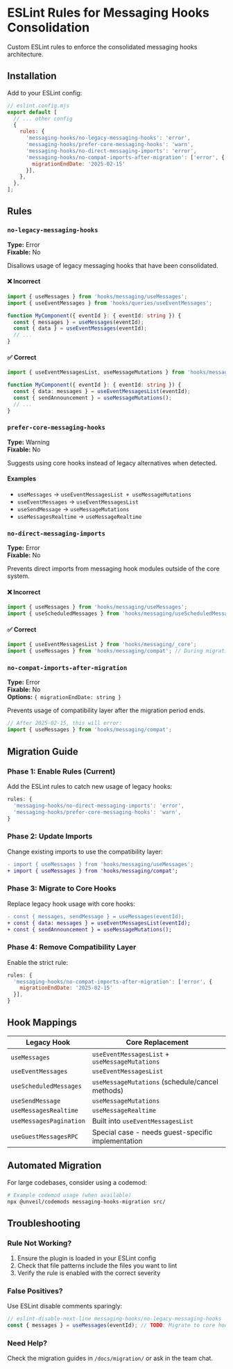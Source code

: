 # ESLint Rules for Messaging Hooks Consolidation

Custom ESLint rules to enforce the consolidated messaging hooks architecture.

## Installation

Add to your ESLint config:

```js
// eslint.config.mjs
export default [
  // ... other config
  {
    rules: {
      'messaging-hooks/no-legacy-messaging-hooks': 'error',
      'messaging-hooks/prefer-core-messaging-hooks': 'warn',
      'messaging-hooks/no-direct-messaging-imports': 'error',
      'messaging-hooks/no-compat-imports-after-migration': ['error', {
        migrationEndDate: '2025-02-15'
      }],
    },
  },
];
```

## Rules

### `no-legacy-messaging-hooks`

**Type:** Error  
**Fixable:** No

Disallows usage of legacy messaging hooks that have been consolidated.

#### ❌ Incorrect

```ts
import { useMessages } from 'hooks/messaging/useMessages';
import { useEventMessages } from 'hooks/queries/useEventMessages';

function MyComponent({ eventId }: { eventId: string }) {
  const { messages } = useMessages(eventId);
  const { data } = useEventMessages(eventId);
  // ...
}
```

#### ✅ Correct

```ts
import { useEventMessagesList, useMessageMutations } from 'hooks/messaging/_core';

function MyComponent({ eventId }: { eventId: string }) {
  const { data: messages } = useEventMessagesList(eventId);
  const { sendAnnouncement } = useMessageMutations();
  // ...
}
```

### `prefer-core-messaging-hooks`

**Type:** Warning  
**Fixable:** No

Suggests using core hooks instead of legacy alternatives when detected.

#### Examples

- `useMessages` → `useEventMessagesList + useMessageMutations`
- `useEventMessages` → `useEventMessagesList`
- `useSendMessage` → `useMessageMutations`
- `useMessagesRealtime` → `useMessageRealtime`

### `no-direct-messaging-imports`

**Type:** Error  
**Fixable:** No

Prevents direct imports from messaging hook modules outside of the core system.

#### ❌ Incorrect

```ts
import { useMessages } from 'hooks/messaging/useMessages';
import { useScheduledMessages } from 'hooks/messaging/useScheduledMessages';
```

#### ✅ Correct

```ts
import { useEventMessagesList } from 'hooks/messaging/_core';
import { useMessages } from 'hooks/messaging/compat'; // During migration period
```

### `no-compat-imports-after-migration`

**Type:** Error  
**Fixable:** No  
**Options:** `{ migrationEndDate: string }`

Prevents usage of compatibility layer after the migration period ends.

```js
// After 2025-02-15, this will error:
import { useMessages } from 'hooks/messaging/compat';
```

## Migration Guide

### Phase 1: Enable Rules (Current)

Add the ESLint rules to catch new usage of legacy hooks:

```js
rules: {
  'messaging-hooks/no-direct-messaging-imports': 'error',
  'messaging-hooks/prefer-core-messaging-hooks': 'warn',
}
```

### Phase 2: Update Imports

Change existing imports to use the compatibility layer:

```diff
- import { useMessages } from 'hooks/messaging/useMessages';
+ import { useMessages } from 'hooks/messaging/compat';
```

### Phase 3: Migrate to Core Hooks

Replace legacy hook usage with core hooks:

```diff
- const { messages, sendMessage } = useMessages(eventId);
+ const { data: messages } = useEventMessagesList(eventId);
+ const { sendAnnouncement } = useMessageMutations();
```

### Phase 4: Remove Compatibility Layer

Enable the strict rule:

```js
rules: {
  'messaging-hooks/no-compat-imports-after-migration': ['error', {
    migrationEndDate: '2025-02-15'
  }],
}
```

## Hook Mappings

| Legacy Hook | Core Replacement |
|-------------|------------------|
| `useMessages` | `useEventMessagesList` + `useMessageMutations` |
| `useEventMessages` | `useEventMessagesList` |
| `useScheduledMessages` | `useMessageMutations` (schedule/cancel methods) |
| `useSendMessage` | `useMessageMutations` |
| `useMessagesRealtime` | `useMessageRealtime` |
| `useMessagesPagination` | Built into `useEventMessagesList` |
| `useGuestMessagesRPC` | Special case - needs guest-specific implementation |

## Automated Migration

For large codebases, consider using a codemod:

```bash
# Example codemod usage (when available)
npx @unveil/codemods messaging-hooks-migration src/
```

## Troubleshooting

### Rule Not Working?

1. Ensure the plugin is loaded in your ESLint config
2. Check that file patterns include the files you want to lint
3. Verify the rule is enabled with the correct severity

### False Positives?

Use ESLint disable comments sparingly:

```ts
// eslint-disable-next-line messaging-hooks/no-legacy-messaging-hooks
const { messages } = useMessages(eventId); // TODO: Migrate to core hooks
```

### Need Help?

Check the migration guides in `/docs/migration/` or ask in the team chat.
